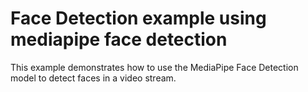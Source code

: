 # Face Detection example using mediapipe face detection

This example demonstrates how to use the MediaPipe Face Detection model to detect faces in a video stream.
